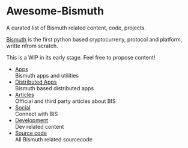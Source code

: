 # Awesome-Bismuth
A curated list of Bismuth related content, code, projects.

[Bismuth](http://bismuth.cz) is the first python based cryptocurreny, protocol and platform, writte nfrom scratch.

This is a WIP in its early stage. Feel free to propose content!

* [Apps](https://github.com/bismuthfoundation/Awesome-Bismuth/blob/master/Apps.md)  
  Bismuth apps and utilities
* [Distributed Apps](https://github.com/bismuthfoundation/Awesome-Bismuth/blob/master/DApps.md)  
  Bismuth based distributed apps
* [Articles](https://github.com/bismuthfoundation/Awesome-Bismuth/blob/master/Articles.md)  
  Official and third party articles about BIS
* [Social](https://github.com/bismuthfoundation/Awesome-Bismuth/blob/master/Social.md)  
  Connect with BIS
* [Development](https://github.com/bismuthfoundation/Awesome-Bismuth/blob/master/Dev.md)  
  Dev related content
* [Source code](https://github.com/bismuthfoundation/Awesome-Bismuth/blob/master/SourceCode.md)  
  All Bismuth related sourcecode
